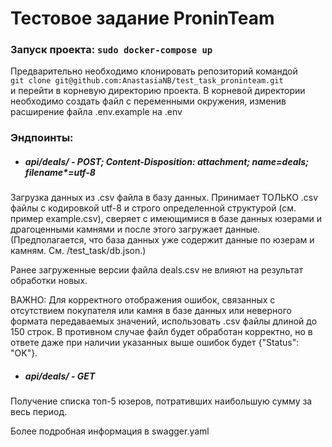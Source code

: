 # Тестовое задание ProninTeam
  
### Запуск проекта: ```sudo docker-compose up```  
  
Предварительно необходимо клонировать репозиторий командой  
```git clone git@github.com:AnastasiaNB/test_task_proninteam.git```  
и перейти в корневую директорию проекта. В корневой директории необходимо создать файл с
переменными окружения, изменив расширение файла .env.example на .env
  
### Эндпоинты:
  
- ##### api/deals/ - POST; Content-Disposition: attachment; name=deals; filename*=utf-8  
  
Загрузка данных из .csv файла в базу данных. Принимает ТОЛЬКО .csv файлы с кодировкой utf-8
и строго определенной структурой (см. пример example.csv), сверяет с имеющимися в базе данных юзерами и 
драгоценными камнями и после этого загружает данные. (Предполагается, что база данных уже содержит
данные по юзерам и камням. См. /test_task/db.json.)  
  
Ранее загруженные версии файла deals.csv не влияют на результат обработки новых.  
  
ВАЖНО: Для корректного отображения ошибок, связанных с отсутствием покупателя или камня в базе данных или неверного формата передаваемых значений,
использовать .csv файлы длиной до 150 строк. В противном случае файл будет обработан корректно, но в ответе даже при наличии
указанных выше ошибок будет {"Status": "OK"}.
  
- ##### api/deals/ - GET 
   
Получение списка топ-5 юзеров, потративших наибольшую сумму за весь период.  
  
Более подробная информация в swagger.yaml